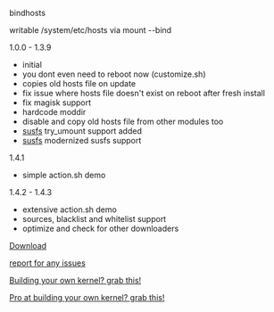 bindhosts

writable /system/etc/hosts via mount --bind
  
  1.0.0 - 1.3.9
   - initial
   - you dont even need to reboot now (customize.sh)
   - copies old hosts file on update
   - fix issue where hosts file doesn't exist on reboot after fresh install
   - fix magisk support
   - hardcode moddir
   - disable and copy old hosts file from other modules too
   - [susfs](https://gitlab.com/simonpunk/susfs4ksu) try_umount support added
   - [susfs](https://gitlab.com/simonpunk/susfs4ksu) modernized susfs support
   
  1.4.1
   -  simple action.sh demo

  1.4.2 - 1.4.3
   - extensive action.sh demo
   - sources, blacklist and whitelist support
   - optimize and check for other downloaders
   



[Download](https://raw.githubusercontent.com/backslashxx/bindhosts/master/module.zip)

[report for any issues](https://github.com/backslashxx/bindhosts/issues)

[Building your own kernel? grab this!](https://github.com/tiann/KernelSU/pull/1494)

[Pro at building your own kernel? grab this!](https://gitlab.com/simonpunk/susfs4ksu)
